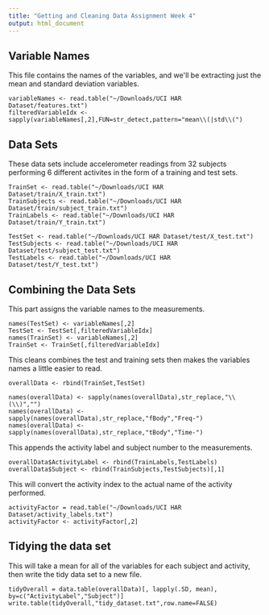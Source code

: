 ```yaml
---
title: "Getting and Cleaning Data Assignment Week 4"
output: html_document
---
```


## Variable Names
This file contains the names of the variables, and we'll be extracting just the
mean and standard deviation variables.
```
variableNames <- read.table("~/Downloads/UCI HAR Dataset/features.txt")
filteredVariableIdx <- sapply(variableNames[,2],FUN=str_detect,pattern="mean\\(|std\\(")
```

## Data Sets
These data sets include accelerometer readings from 32 subjects performing
6 different activites in the form of a training and test sets.
```
TrainSet <- read.table("~/Downloads/UCI HAR Dataset/train/X_train.txt")
TrainSubjects <- read.table("~/Downloads/UCI HAR Dataset/train/subject_train.txt")
TrainLabels <- read.table("~/Downloads/UCI HAR Dataset/train/Y_train.txt")

TestSet <- read.table("~/Downloads/UCI HAR Dataset/test/X_test.txt")
TestSubjects <- read.table("~/Downloads/UCI HAR Dataset/test/subject_test.txt")
TestLabels <- read.table("~/Downloads/UCI HAR Dataset/test/Y_test.txt")
```

## Combining the Data Sets
This part assigns the variable names to the measurements.
```
names(TestSet) <- variableNames[,2]
TestSet <- TestSet[,filteredVariableIdx]
names(TrainSet) <- variableNames[,2]
TrainSet <- TrainSet[,filteredVariableIdx]
```
This cleans combines the test and training sets then makes the variables names
a little easier to read.
```
overallData <- rbind(TrainSet,TestSet)

names(overallData) <- sapply(names(overallData),str_replace,"\\(\\)","")
names(overallData) <- sapply(names(overallData),str_replace,"fBody","Freq-")
names(overallData) <- sapply(names(overallData),str_replace,"tBody","Time-")
```
This appends the activity label and subject number to the measurements.
```
overallData$ActivityLabel <- rbind(TrainLabels,TestLabels)
overallData$Subject <- rbind(TrainSubjects,TestSubjects)[,1]
```
This will convert the activity index to the actual name of the activity performed.
```
activityFactor = read.table("~/Downloads/UCI HAR Dataset/activity_labels.txt")
activityFactor <- activityFactor[,2]
```

## Tidying the data set
This will take a mean for all of the variables for each subject and activity, 
then write the tidy data set to a new file.
```
tidyOverall = data.table(overallData)[, lapply(.SD, mean), by=c("ActivityLabel","Subject")]
write.table(tidyOverall,"tidy_dataset.txt",row.name=FALSE)
```
